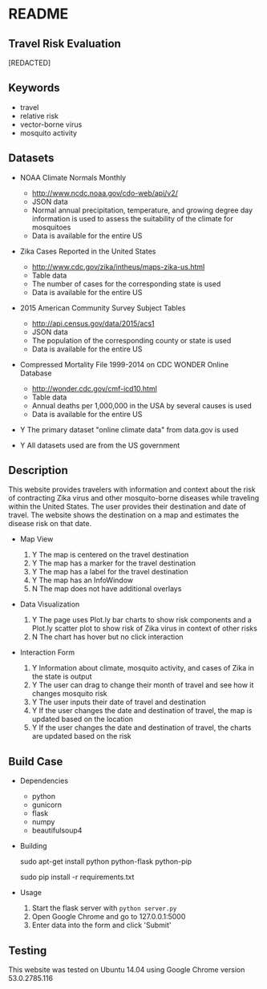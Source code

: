 README
======

Travel Risk Evaluation
----------------------

[REDACTED]

Keywords
--------
* travel
* relative risk
* vector-borne virus
* mosquito activity

Datasets
--------
* NOAA Climate Normals Monthly
    - http://www.ncdc.noaa.gov/cdo-web/api/v2/
    - JSON data
    - Normal annual precipitation, temperature, and growing degree day information is used to assess the suitability of the climate for mosquitoes
    - Data is available for the entire US

* Zika Cases Reported in the United States
    - http://www.cdc.gov/zika/intheus/maps-zika-us.html 
    - Table data
    - The number of cases for the corresponding state is used
    - Data is available for the entire US

* 2015 American Community Survey Subject Tables
    - http://api.census.gov/data/2015/acs1
    - JSON data
    - The population of the corresponding county or state is used
    - Data is available for the entire US

* Compressed Mortality File 1999-2014 on CDC WONDER Online Database
    - http://wonder.cdc.gov/cmf-icd10.html
    - Table data
    - Annual deaths per 1,000,000 in the USA by several causes is used
    - Data is available for the entire US

* Y The primary dataset "online climate data" from data.gov is used

* Y All datasets used are from the US government

Description
-----------
This website provides travelers with information and context about the risk of contracting Zika virus and other mosquito-borne diseases while traveling within the United States.
The user provides their destination and date of travel.
The website shows the destination on a map and estimates the disease risk on that date.

* Map View
    1. Y The map is centered on the travel destination
    2. Y The map has a marker for the travel destination
    3. Y The map has a label for the travel destination
    4. Y The map has an InfoWindow 
    5. N The map does not have additional overlays

* Data Visualization
    1. Y The page uses Plot.ly bar charts to show risk components and a Plot.ly scatter plot to show risk of Zika virus in context of other risks
    2. N The chart has hover but no click interaction

* Interaction Form
    1. Y Information about climate, mosquito activity, and cases of Zika in the state is output
    2. Y The user can drag to change their month of travel and see how it changes mosquito risk
    3. Y The user inputs their date of travel and destination
    4. Y If the user changes the date and destination of travel, the map is updated based on the location
    5. Y If the user changes the date and destination of travel, the charts are updated based on the risk

Build Case
----------
* Dependencies
    - python
    - gunicorn
    - flask
    - numpy
    - beautifulsoup4

* Building

    sudo apt-get install python python-flask python-pip

    sudo pip install -r requirements.txt

* Usage
    1. Start the flask server with `python server.py`
    2. Open Google Chrome and go to 127.0.0.1:5000
    3. Enter data into the form and click 'Submit'

Testing
-------
This website was tested on Ubuntu 14.04 using Google Chrome version 53.0.2785.116
